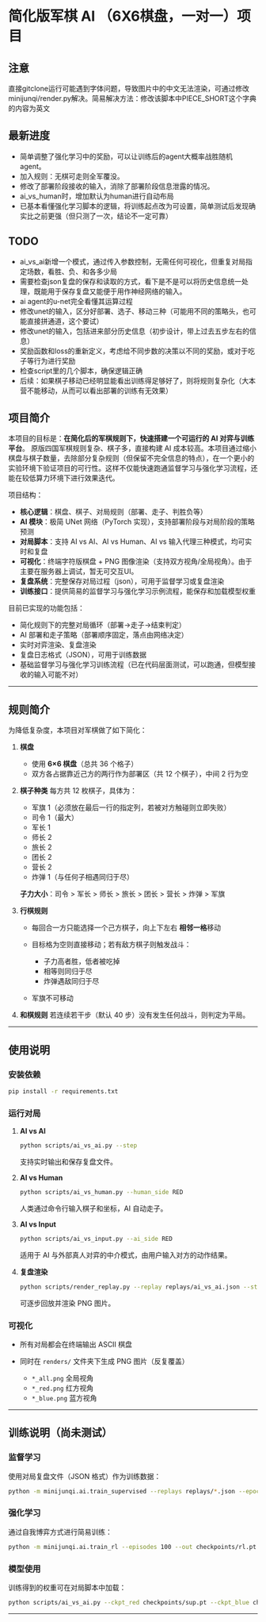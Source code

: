 
# 简化版军棋 AI （6X6棋盘，一对一）项目

## 注意
直接gitclone运行可能遇到字体问题，导致图片中的中文无法渲染，可通过修改minijunqi/render.py解决。简易解决方法：修改该脚本中PIECE_SHORT这个字典的内容为英文

## 最新进度
- 简单调整了强化学习中的奖励，可以让训练后的agent大概率战胜随机agent。
- 加入规则：无棋可走则全军覆没。
- 修改了部署阶段接收的输入，消除了部署阶段信息泄露的情况。
- ai_vs_human时，增加默认为human进行自动布局
- 已基本看懂强化学习脚本的逻辑，将训练起点改为可设置，简单测试后发现确实比之前更强（但只测了一次，结论不一定可靠）

## TODO
- ai_vs_ai新增一个模式，通过传入参数控制，无需任何可视化，但重复对局指定场数，看胜、负、和各多少局
- 需要检查json复盘的保存和读取的方式，看下是不是可以将历史信息统一处理，既能用于保存复盘又能便于用作神经网络的输入。
- ai agent的u-net完全看懂其运算过程
- 修改unet的输入，区分好部署、选子、移动三种（可能用不同的策略头，也可能直接拼通道，这个要试）
- 修改unet的输入，包括进来部分历史信息（初步设计，带上过去五步左右的信息）
- 奖励函数和loss的重新定义，考虑给不同步数的决策以不同的奖励，或对于吃子等行为进行奖励
- 检查script里的几个脚本，确保逻辑正确
- 后续：如果棋子移动已经明显能看出训练得足够好了，则将规则复杂化（大本营不能移动，从而可以看出部署的训练有无效果）



## 项目简介

本项目的目标是：**在简化后的军棋规则下，快速搭建一个可运行的 AI 对弈与训练平台**。
原版四国军棋规则复杂、棋子多，直接构建 AI 成本较高。本项目通过缩小棋盘与棋子数量，去除部分复杂规则（但保留不完全信息的特点），在一个更小的实验环境下验证项目的可行性。这样不仅能快速跑通监督学习与强化学习流程，还能在较低算力环境下进行效果迭代。

项目结构：

* **核心逻辑**：棋盘、棋子、对局规则（部署、走子、判胜负等）
* **AI 模块**：极简 UNet 网络（PyTorch 实现），支持部署阶段与对局阶段的策略预测
* **对局脚本**：支持 AI vs AI、AI vs Human、AI vs 输入代理三种模式，均可实时和复盘
* **可视化**：终端字符版棋盘 + PNG 图像渲染（支持双方视角/全局视角）。由于主要在服务器上调试，暂无可交互UI。
* **复盘系统**：完整保存对局过程（json），可用于监督学习或复盘渲染
* **训练接口**：提供简易的监督学习与强化学习示例流程，能保存和加载模型权重

目前已实现的功能包括：

* 简化规则下的完整对局循环（部署→走子→结束判定）
* AI 部署和走子策略（部署顺序固定，落点由网络决定）
* 实时对弈渲染、复盘渲染
* 复盘日志格式（JSON），可用于训练数据
* 基础监督学习与强化学习训练流程（已在代码层面测试，可以跑通，但模型接收的输入可能不对）


---

## 规则简介

为降低复杂度，本项目对军棋做了如下简化：

1. **棋盘**

   * 使用 **6×6 棋盘**（总共 36 个格子）
   * 双方各占据靠近己方的两行作为部署区（共 12 个棋子），中间 2 行为空

2. **棋子种类**
   每方共 12 枚棋子，具体为：

   * 军旗 1（必须放在最后一行的指定列，若被对方触碰则立即失败）
   * 司令 1（最大）
   * 军长 1
   * 师长 2
   * 旅长 2
   * 团长 2
   * 营长 2
   * 炸弹 1（与任何子相遇同归于尽）

   **子力大小**：司令 > 军长 > 师长 > 旅长 > 团长 > 营长 > 炸弹 > 军旗

3. **行棋规则**

   * 每回合一方只能选择一个己方棋子，向上下左右 **相邻一格**移动
   * 目标格为空则直接移动；若有敌方棋子则触发战斗：

     * 子力高者胜，低者被吃掉
     * 相等则同归于尽
     * 炸弹遇敌同归于尽
   * 军旗不可移动

4. **和棋规则**
   若连续若干步（默认 40 步）没有发生任何战斗，则判定为平局。

---

## 使用说明

### 安装依赖

```bash
pip install -r requirements.txt
```

### 运行对局

1. **AI vs AI**

   ```bash
   python scripts/ai_vs_ai.py --step
   ```

   支持实时输出和保存复盘文件。

2. **AI vs Human**

   ```bash
   python scripts/ai_vs_human.py --human_side RED
   ```

   人类通过命令行输入棋子和坐标，AI 自动走子。

3. **AI vs Input**

   ```bash
   python scripts/ai_vs_input.py --ai_side RED
   ```

   适用于 AI 与外部真人对弈的中介模式，由用户输入对方的动作结果。

4. **复盘渲染**

   ```bash
   python scripts/render_replay.py --replay replays/ai_vs_ai.json --step
   ```

   可逐步回放并渲染 PNG 图片。

### 可视化

* 所有对局都会在终端输出 ASCII 棋盘
* 同时在 `renders/` 文件夹下生成 PNG 图片（反复覆盖）

  * `*_all.png` 全局视角
  * `*_red.png` 红方视角
  * `*_blue.png` 蓝方视角

---

## 训练说明（尚未测试）

### 监督学习

使用对局复盘文件（JSON 格式）作为训练数据：

```bash
python -m minijunqi.ai.train_supervised --replays replays/*.json --epochs 5 --out checkpoints/sup.pt
```

### 强化学习

通过自我博弈方式进行简易训练：

```bash
python -m minijunqi.ai.train_rl --episodes 100 --out checkpoints/rl.pt
```

### 模型使用

训练得到的权重可在对局脚本中加载：

```bash
python scripts/ai_vs_ai.py --ckpt_red checkpoints/sup.pt --ckpt_blue checkpoints/rl.pt
```

---

